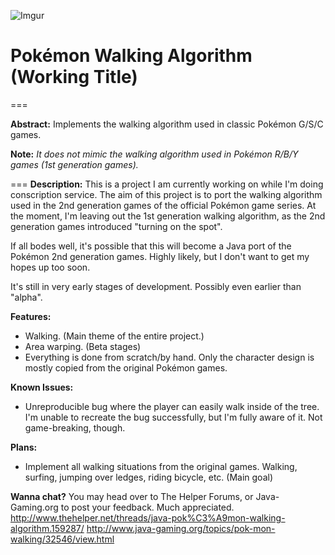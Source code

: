![Imgur](http://i.imgur.com/AvrMq9d.png)

# Pokémon Walking Algorithm (Working Title)
===

**Abstract:**
Implements the walking algorithm used in classic Pokémon G/S/C games.

**Note:** *It does not mimic the walking algorithm used in Pokémon R/B/Y games (1st generation games).*

===
**Description:**
This is a project I am currently working on while I'm doing conscription service. The aim of this project is to port the walking algorithm used in the 2nd generation games of the official Pokémon game series. At the moment, I'm leaving out the 1st generation walking algorithm, as the 2nd generation games introduced "turning on the spot".

If all bodes well, it's possible that this will become a Java port of the Pokémon 2nd generation games. Highly likely, but I don't want to get my hopes up too soon.

It's still in very early stages of development. Possibly even earlier than "alpha".

**Features:**
* Walking. (Main theme of the entire project.)
* Area warping. (Beta stages)
* Everything is done from scratch/by hand. Only the character design is mostly copied from the original Pokémon games.

**Known Issues:**
* Unreproducible bug where the player can easily walk inside of the tree. I'm unable to recreate the bug successfully, but I'm fully aware of it. Not game-breaking, though.

**Plans:**
* Implement all walking situations from the original games. Walking, surfing, jumping over ledges, riding bicycle, etc. (Main goal)

**Wanna chat?**
You may head over to The Helper Forums, or Java-Gaming.org to post your feedback. Much appreciated. 
http://www.thehelper.net/threads/java-pok%C3%A9mon-walking-algorithm.159287/
http://www.java-gaming.org/topics/pok-mon-walking/32546/view.html